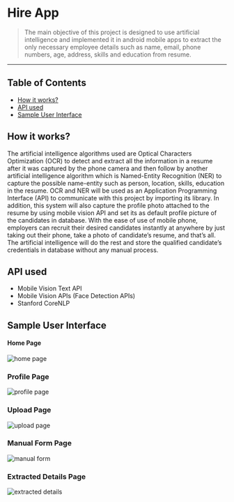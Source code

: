 # Hire App
> The main objective of this project is designed to use artificial intelligence and implemented it in android mobile apps to extract the only necessary employee details such as name, email, phone numbers, age, address, skills and education from resume.
---

## Table of Contents
- [How it works?](#how-it-works)
- [API used](#api-used)
- [Sample User Interface](#sample-user-interface)

## How it works?
The artificial intelligence algorithms used are Optical Characters Optimization (OCR) to detect and extract all the information in a resume after it was captured by the phone camera and then follow by another artificial intelligence algorithm which is Named-Entity Recognition (NER) to capture the possible name-entity such as person, location, skills, education in the resume. OCR and NER will be used as an Application Programming Interface (API) to communicate with this project by importing its library. In addition, this system will also capture the profile photo attached to the resume by using mobile vision API and set its as default profile picture of the candidates in database. With the ease of use of mobile phone, employers can recruit their desired candidates instantly at anywhere by just taking out their phone, take a photo of candidate’s resume, and that’s all. The artificial intelligence will do the rest and store the qualified candidate’s credentials in database without any manual process. 

## API used
- Mobile Vision Text API
- Mobile Vision APIs (Face Detection APIs)
- Stanford CoreNLP

## Sample User Interface
#### Home Page
![home page](https://github.com/yujune/SmartHireApp/blob/master/screenshots/home.jpeg)
### Profile Page
![profile page](https://github.com/yujune/SmartHireApp/blob/master/screenshots/Profile.JPG)
### Upload Page
![upload page](https://github.com/yujune/SmartHireApp/blob/master/screenshots/upload.jpeg)
### Manual Form Page
![manual form](https://github.com/yujune/SmartHireApp/blob/master/screenshots/manual.jpeg)
### Extracted Details Page
![extracted details](https://github.com/yujune/SmartHireApp/blob/master/screenshots/Extracted.png)
